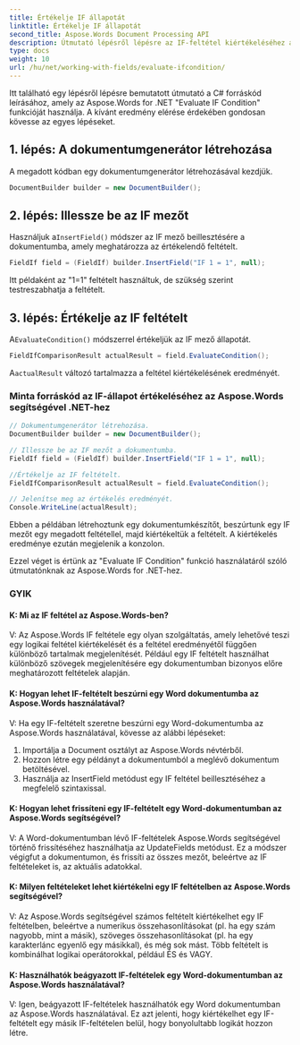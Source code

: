 ```yaml
---
title: Értékelje IF állapotát
linktitle: Értékelje IF állapotát
second_title: Aspose.Words Document Processing API
description: Útmutató lépésről lépésre az IF-feltétel kiértékeléséhez a Word-dokumentumokban az Aspose.Words for .NET segítségével.
type: docs
weight: 10
url: /hu/net/working-with-fields/evaluate-ifcondition/
---
```


Itt található egy lépésről lépésre bemutatott útmutató a C# forráskód leírásához, amely az Aspose.Words for .NET "Evaluate IF Condition" funkcióját használja. A kívánt eredmény elérése érdekében gondosan kövesse az egyes lépéseket.

## 1. lépés: A dokumentumgenerátor létrehozása

A megadott kódban egy dokumentumgenerátor létrehozásával kezdjük.

```csharp
DocumentBuilder builder = new DocumentBuilder();
```

## 2. lépés: Illessze be az IF mezőt

 Használjuk a`InsertField()` módszer az IF mező beillesztésére a dokumentumba, amely meghatározza az értékelendő feltételt.

```csharp
FieldIf field = (FieldIf) builder.InsertField("IF 1 = 1", null);
```

Itt példaként az "1=1" feltételt használtuk, de szükség szerint testreszabhatja a feltételt.

## 3. lépés: Értékelje az IF feltételt

 A`EvaluateCondition()` módszerrel értékeljük az IF mező állapotát.

```csharp
FieldIfComparisonResult actualResult = field.EvaluateCondition();
```

 A`actualResult` változó tartalmazza a feltétel kiértékelésének eredményét.

### Minta forráskód az IF-állapot értékeléséhez az Aspose.Words segítségével .NET-hez

```csharp
// Dokumentumgenerátor létrehozása.
DocumentBuilder builder = new DocumentBuilder();

// Illessze be az IF mezőt a dokumentumba.
FieldIf field = (FieldIf) builder.InsertField("IF 1 = 1", null);

//Értékelje az IF feltételt.
FieldIfComparisonResult actualResult = field.EvaluateCondition();

// Jelenítse meg az értékelés eredményét.
Console.WriteLine(actualResult);
```

Ebben a példában létrehoztunk egy dokumentumkészítőt, beszúrtunk egy IF mezőt egy megadott feltétellel, majd kiértékeltük a feltételt. A kiértékelés eredménye ezután megjelenik a konzolon.

Ezzel véget is értünk az "Evaluate IF Condition" funkció használatáról szóló útmutatónknak az Aspose.Words for .NET-hez.

### GYIK

#### K: Mi az IF feltétel az Aspose.Words-ben?

V: Az Aspose.Words IF feltétele egy olyan szolgáltatás, amely lehetővé teszi egy logikai feltétel kiértékelését és a feltétel eredményétől függően különböző tartalmak megjelenítését. Például egy IF feltételt használhat különböző szövegek megjelenítésére egy dokumentumban bizonyos előre meghatározott feltételek alapján.

#### K: Hogyan lehet IF-feltételt beszúrni egy Word dokumentumba az Aspose.Words használatával?

V: Ha egy IF-feltételt szeretne beszúrni egy Word-dokumentumba az Aspose.Words használatával, kövesse az alábbi lépéseket:

1. Importálja a Document osztályt az Aspose.Words névtérből.
2. Hozzon létre egy példányt a dokumentumból a meglévő dokumentum betöltésével.
3. Használja az InsertField metódust egy IF feltétel beillesztéséhez a megfelelő szintaxissal.


#### K: Hogyan lehet frissíteni egy IF-feltételt egy Word-dokumentumban az Aspose.Words segítségével?

V: A Word-dokumentumban lévő IF-feltételek Aspose.Words segítségével történő frissítéséhez használhatja az UpdateFields metódust. Ez a módszer végigfut a dokumentumon, és frissíti az összes mezőt, beleértve az IF feltételeket is, az aktuális adatokkal.

#### K: Milyen feltételeket lehet kiértékelni egy IF feltételben az Aspose.Words segítségével?

V: Az Aspose.Words segítségével számos feltételt kiértékelhet egy IF feltételben, beleértve a numerikus összehasonlításokat (pl. ha egy szám nagyobb, mint a másik), szöveges összehasonlításokat (pl. ha egy karakterlánc egyenlő egy másikkal), és még sok mást. Több feltételt is kombinálhat logikai operátorokkal, például ÉS és VAGY.

#### K: Használhatók beágyazott IF-feltételek egy Word-dokumentumban az Aspose.Words használatával?

V: Igen, beágyazott IF-feltételek használhatók egy Word dokumentumban az Aspose.Words használatával. Ez azt jelenti, hogy kiértékelhet egy IF-feltételt egy másik IF-feltételen belül, hogy bonyolultabb logikát hozzon létre.